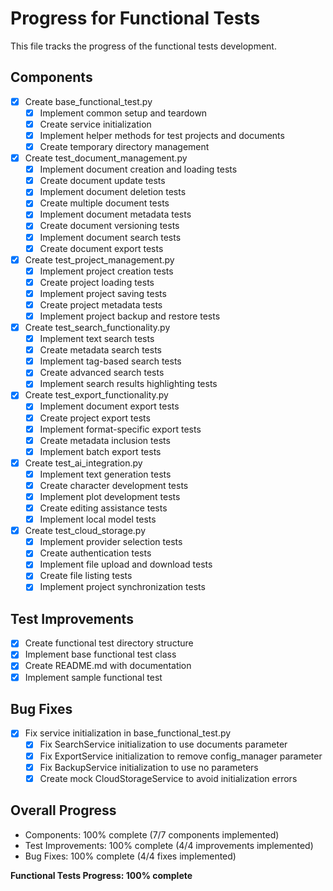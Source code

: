 # Progress for Functional Tests

This file tracks the progress of the functional tests development.

## Components
- [x] Create base_functional_test.py
  - [x] Implement common setup and teardown
  - [x] Create service initialization
  - [x] Implement helper methods for test projects and documents
  - [x] Create temporary directory management

- [x] Create test_document_management.py
  - [x] Implement document creation and loading tests
  - [x] Create document update tests
  - [x] Implement document deletion tests
  - [x] Create multiple document tests
  - [x] Implement document metadata tests
  - [x] Create document versioning tests
  - [x] Implement document search tests
  - [x] Create document export tests

- [x] Create test_project_management.py
  - [x] Implement project creation tests
  - [x] Create project loading tests
  - [x] Implement project saving tests
  - [x] Create project metadata tests
  - [x] Implement project backup and restore tests

- [x] Create test_search_functionality.py
  - [x] Implement text search tests
  - [x] Create metadata search tests
  - [x] Implement tag-based search tests
  - [x] Create advanced search tests
  - [x] Implement search results highlighting tests

- [x] Create test_export_functionality.py
  - [x] Implement document export tests
  - [x] Create project export tests
  - [x] Implement format-specific export tests
  - [x] Create metadata inclusion tests
  - [x] Implement batch export tests

- [x] Create test_ai_integration.py
  - [x] Implement text generation tests
  - [x] Create character development tests
  - [x] Implement plot development tests
  - [x] Create editing assistance tests
  - [x] Implement local model tests

- [x] Create test_cloud_storage.py
  - [x] Implement provider selection tests
  - [x] Create authentication tests
  - [x] Implement file upload and download tests
  - [x] Create file listing tests
  - [x] Implement project synchronization tests

## Test Improvements
- [x] Create functional test directory structure
- [x] Implement base functional test class
- [x] Create README.md with documentation
- [x] Implement sample functional test

## Bug Fixes
- [x] Fix service initialization in base_functional_test.py
  - [x] Fix SearchService initialization to use documents parameter
  - [x] Fix ExportService initialization to remove config_manager parameter
  - [x] Fix BackupService initialization to use no parameters
  - [x] Create mock CloudStorageService to avoid initialization errors

## Overall Progress
- Components: 100% complete (7/7 components implemented)
- Test Improvements: 100% complete (4/4 improvements implemented)
- Bug Fixes: 100% complete (4/4 fixes implemented)

**Functional Tests Progress: 100% complete**
